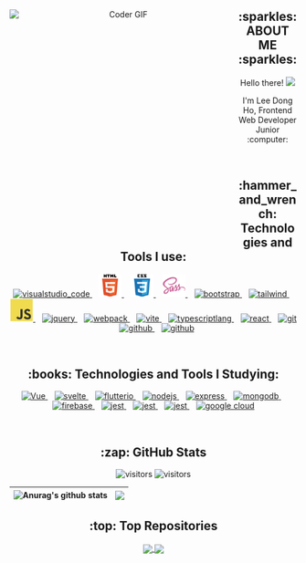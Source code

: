 <div align="center">
  <img align="left" class="robot" src="https://user-images.githubusercontent.com/95972251/180693173-4c987bcd-43a0-4c5c-beac-a05d5e396b91.gif" alt="Coder GIF" width="400" height="400">

 <h2>:sparkles: ABOUT ME :sparkles:</h2>
 <p>Hello there! <img src="https://user-images.githubusercontent.com/42378118/110234147-e3259600-7f4e-11eb-95be-0c4047144dea.gif" width="30"></p>
 <p>I'm Lee Dong Ho, Frontend Web Developer Junior :computer:</p><br>

 <h2>:hammer_and_wrench: Technologies and Tools I use:</h2>
 <p>
 <a href="https://code.visualstudio.com/" target="_blank">
  <img src="https://upload.vectorlogo.zone/logos/visualstudio_code/images/a4381320-f83c-4a29-9db3-b241c1d096b1.svg" alt="visualstudio_code" width="40" height="40"/> </a>
  &nbsp;&nbsp;
  <a href="https://www.w3.org/html/" target="_blank">
   <img src="https://raw.githubusercontent.com/devicons/devicon/master/icons/html5/html5-original-wordmark.svg" alt="html5" width="40" height="40"/>
  </a>
  &nbsp;&nbsp;
  <a href="https://www.w3schools.com/css/" target="_blank">
   <img src="https://raw.githubusercontent.com/devicons/devicon/master/icons/css3/css3-original-wordmark.svg" alt="css3" width="40" height="40"/>
  </a>
  &nbsp;&nbsp;
  <a href="https://sass-lang.com" target="_blank">
   <img src="https://raw.githubusercontent.com/devicons/devicon/master/icons/sass/sass-original.svg" alt="sass" width="40" height="40"/>
  </a>
  &nbsp;&nbsp;
  <a href="https://getbootstrap.com/" target="_blank">
   <img src="https://upload.vectorlogo.zone/logos/getbootstrap/images/987f8f6c-263a-47b1-a85d-853cfca215d9.svg" alt="bootstrap" width="40" height="40"/>
  </a>
  &nbsp;&nbsp;
  <a href="https://tailwindcss.com/" target="_blank">
   <img src="https://www.vectorlogo.zone/logos/tailwindcss/tailwindcss-icon.svg" alt="tailwind" width="40" height="40"/>
  </a>
  &nbsp;&nbsp;
  <a href="https://developer.mozilla.org/en-US/docs/Web/JavaScript" target="_blank">
   <img src="https://raw.githubusercontent.com/devicons/devicon/master/icons/javascript/javascript-original.svg" alt="javascript" width="40" height="40"/>
  </a>
  &nbsp;&nbsp;
  <a href="https://jquery.com/" target="_blank">
   <img src="https://www.vectorlogo.zone/logos/jquery/jquery-icon.svg" alt="jquery" width="40" height="40"/>
  </a>
  &nbsp;&nbsp;
  <a href="https://webpack.js.org/" target="_blank">
   <img src="https://www.vectorlogo.zone/logos/js_webpack/js_webpack-icon.svg" alt="webpack" width="40" height="40"/>
  </a>
  &nbsp;&nbsp;
  <a href="https://vitejs.dev/" target="_blank">
   <img src="https://vitejs.dev/logo.svg" alt="vite" width="40" height="40"/>
  </a>
  &nbsp;&nbsp;
  <a href="https://www.typescriptlang.org/" target="_blank">
   <img src="https://www.vectorlogo.zone/logos/typescriptlang/typescriptlang-icon.svg" alt="typescriptlang" width="40" height="40"/>
  </a>
  &nbsp;&nbsp;
  <a href="https://reactjs.org/" target="_blank">
   <img src="https://www.vectorlogo.zone/logos/reactjs/reactjs-icon.svg" alt="react" width="40" height="40"/>
  </a>
  &nbsp;&nbsp;
  <a href="https://git-scm.com/" target="_blank">
   <img src="https://www.vectorlogo.zone/logos/git-scm/git-scm-icon.svg" alt="git" width="40" height="40"/>
  </a>
  &nbsp;&nbsp;
  <a href="https://github.com/" target="_blank">
   <img src="https://upload.vectorlogo.zone/logos/github/images/47bfd2d4-712f-4dee-9315-f99c611b7598.svg" alt="github" title="github" width="40" height="40" />
  </a>
  &nbsp;&nbsp;
  <a href="https://yarnpkg.com/" target="_blank">
   <img src="https://www.vectorlogo.zone/logos/yarnpkg/yarnpkg-icon.svg" alt="github" title="yarn" width="40" height="40" />
  </a>
 </p><br>

 <h2>:books: Technologies and Tools I Studying:</h2>
 <p>
  <a href="https://kr.vuejs.org/v2/guide/index.html" target="_blank">
   <img src="https://www.vectorlogo.zone/logos/vuejs/vuejs-icon.svg" alt="Vue" width="40" height="40"/>
  </a>
  &nbsp;&nbsp;
  <a href="https://svelte.dev/" target="_blank">
   <img src="https://upload.wikimedia.org/wikipedia/commons/1/1b/Svelte_Logo.svg" alt="svelte" width="40" height="40"/>
  </a>
  &nbsp;&nbsp;
  <a href="https://flutter.dev/" target="_blank">
   <img src="https://www.vectorlogo.zone/logos/flutterio/flutterio-icon.svg" alt="flutterio" width="40" height="40"/>
  </a>
  &nbsp;&nbsp;
  <a href="https://nodejs.org" target="_blank">
   <img src="https://www.vectorlogo.zone/logos/nodejs/nodejs-icon.svg" alt="nodejs" width="40" height="40"/>
  </a>
  &nbsp;&nbsp;
  <a href="https://expressjs.com" target="_blank">
   <img src="https://www.vectorlogo.zone/logos/expressjs/expressjs-icon.svg" alt="express" width="40" height="40"/>
  </a>
  &nbsp;&nbsp;
  <a href="https://www.mongodb.com/" target="_blank">
   <img src="https://www.vectorlogo.zone/logos/mongodb/mongodb-icon.svg" alt="mongodb" width="40" height="40"/>
  </a>
  &nbsp;&nbsp;
   <a href="https://firebase.google.com/" target="_blank">
    <img src="https://www.vectorlogo.zone/logos/firebase/firebase-icon.svg" alt="firebase" width="40" height="40"/>
  </a>
  &nbsp;&nbsp;
   <a href="https://jestjs.io/" target="_blank">
    <img src="https://www.vectorlogo.zone/logos/jestjsio/jestjsio-icon.svg" alt="jest" width="40" height="40"/>
  </a>
  &nbsp;&nbsp;
   <a href="https://graphql.org/" target="_blank">
    <img src="https://www.vectorlogo.zone/logos/graphql/graphql-icon.svg" alt="jest" width="40" height="40"/>
  </a>
  &nbsp;&nbsp;
   <a href="https://storybook.js.org/" target="_blank">
    <img src="https://duncanleung.com/static/4754115ddd48b63d252f8014e9a86177/92ab1/storybook.png" alt="jest" width="40" height="40"/>
  </a>
  &nbsp;&nbsp;
   <a href="https://cloud.google.com/" target="_blank">
    <img src="https://www.vectorlogo.zone/logos/google_cloud/google_cloud-icon.svg" alt="google cloud" width="40" height="40"/>
  </a>
 </p><br>

 <h2>:zap: GitHub Stats</h2>
 <p>
   <img src="https://hits.seeyoufarm.com/api/count/incr/badge.svg?url=https%3A%2F%2Fgithub.com%2Flight9639&count_bg=%2379C83D&title_bg=%23555555&icon=&icon_color=%23E7E7E7&title=hits&edge_flat=false" alt="visitors">
   <img src="https://visitor-badge.glitch.me/badge?page_id=light9639.light9639" alt="visitors">
 </p>

 | <img align="center" src="https://github-readme-stats.vercel.app/api?username=light9639&show_icons=true&include_all_commits=true&hide_border=true" alt="Anurag's github stats" /> | <img align="center" src="https://github-readme-stats.vercel.app/api/top-langs/?username=light9639&layout=compact&hide_border=true" /> |
 | ------------- | ------------- |

 <h2>:top: Top Repositories</h2>
 <a href="https://github.com/light9639/PortFolio/tree/master">
   <img align="center" src="https://github-readme-stats.vercel.app/api/pin/?username=light9639&repo=PortFolio" />
 </a>
 <a href="https://github.com/light9639/WooriBank">
   <img align="center" src="https://github-readme-stats.vercel.app/api/pin/?username=light9639&repo=WooriBank" />
 </a>

 <!-- <h2 align="left">⚡️HITS & VISITERS</h2>
 <p align="right">
   <img src="https://hits.seeyoufarm.com/api/count/incr/badge.svg?url=https%3A%2F%2Fgithub.com%2Flight9639&count_bg=%2379C83D&title_bg=%23555555&icon=&icon_color=%23E7E7E7&title=hits&edge_flat=false" alt="visitors">
   <img src="https://visitor-badge.glitch.me/badge?page_id=light9639.light9639" alt="visitors">
 </p> -->
</div>
